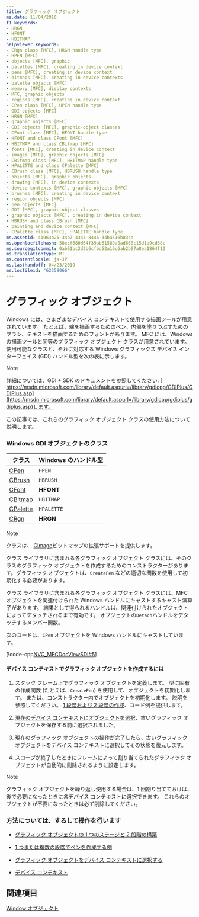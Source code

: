 ```yaml
---
title: グラフィック オブジェクト
ms.date: 11/04/2016
f1_keywords:
- HRGN
- HFONT
- HBITMAP
helpviewer_keywords:
- CRgn class [MFC], HRGN handle type
- HPEN [MFC]
- objects [MFC], graphic
- palettes [MFC], creating in device context
- pens [MFC], creating in device context
- bitmaps [MFC], creating in device contexts
- palette objects [MFC]
- memory [MFC], display contexts
- MFC, graphic objects
- regions [MFC], creating in device context
- CPen class [MFC], HPEN handle type
- GDI objects [MFC]
- HRGN [MFC]
- graphic objects [MFC]
- GDI objects [MFC], graphic-object classes
- CFont class [MFC], HFONT handle type
- HFONT and class CFont [MFC]
- HBITMAP and class CBitmap [MFC]
- fonts [MFC], creating in device context
- images [MFC], graphic objects [MFC]
- CBitmap class [MFC], HBITMAP handle type
- HPALETTE and class CPalette [MFC]
- CBrush class [MFC], HBRUSH handle type
- objects [MFC], graphic objects
- drawing [MFC], in device contexts
- device contexts [MFC], graphic objects [MFC]
- brushes [MFC], creating in device context
- region objects [MFC]
- pen objects [MFC]
- GDI [MFC], graphic-object classes
- graphic objects [MFC], creating in device context
- HBRUSH and class CBrush [MFC]
- painting and device context [MFC]
- CPalette class [MFC], HPALETTE handle type
ms.assetid: 41963b25-34b7-4343-8446-34ba516b83ca
ms.openlocfilehash: 58ecf680d64f39ab61589a0ad668c15d1a9cd68c
ms.sourcegitcommit: 0ab61bc3d2b6cfbd52a16c6ab2b97a8ea1864f12
ms.translationtype: MT
ms.contentlocale: ja-JP
ms.lasthandoff: 04/23/2019
ms.locfileid: "62359066"
---
```

# <a name="graphic-objects"></a>グラフィック オブジェクト

Windows には、さまざまなデバイス コンテキストで使用する描画ツールが用意されています。 たとえば、線を描画するためのペン、内部を塗りつぶすためのブラシ、テキストを描画するためのフォントがあります。 MFC には、Windows の描画ツールと同等のグラフィック オブジェクト クラスが用意されています。 使用可能なクラスと、それに対応する Windows グラフィックス デバイス インターフェイス (GDI) ハンドル型を次の表に示します。

> [!NOTE]
>  詳細については、GDI + SDK のドキュメントを参照してください: [ https://msdn.microsoft.com/library/default.aspurl=/library/gdicpp/GDIPlus/GDIPlus.asp](https://msdn.microsoft.com/library/default.aspurl=/library/gdicpp/gdiplus/gdiplus.asp)します。

この記事では、これらのグラフィック オブジェクト クラスの使用方法について説明します。

### <a name="classes-for-windows-gdi-objects"></a>Windows GDI オブジェクトのクラス

|クラス|Windows のハンドル型|
|-----------|-------------------------|
|[CPen](../mfc/reference/cpen-class.md)|`HPEN`|
|[CBrush](../mfc/reference/cbrush-class.md)|`HBRUSH`|
|[CFont](../mfc/reference/cfont-class.md)|**HFONT**|
|[CBitmap](../mfc/reference/cbitmap-class.md)|`HBITMAP`|
|[CPalette](../mfc/reference/cpalette-class.md)|`HPALETTE`|
|[CRgn](../mfc/reference/crgn-class.md)|**HRGN**|

> [!NOTE]
>  クラスは、 [CImage](../atl-mfc-shared/reference/cimage-class.md)ビットマップの拡張サポートを提供します。

クラス ライブラリに含まれる各グラフィック オブジェクト クラスには、そのクラスのグラフィック オブジェクトを作成するためのコンストラクターがあります。グラフィック オブジェクトは、`CreatePen` などの適切な関数を使用して初期化する必要があります。

クラス ライブラリに含まれる各グラフィック オブジェクト クラスには、MFC オブジェクトを関連付けられた Windows ハンドルにキャストするキャスト演算子があります。 結果として得られるハンドルは、関連付けられたオブジェクトによってデタッチされるまで有効です。 オブジェクトの`Detach`ハンドルをデタッチするメンバー関数。

次のコードは、`CPen` オブジェクトを Windows ハンドルにキャストしています。

[!code-cpp[NVC_MFCDocViewSDI#5](../mfc/codesnippet/cpp/graphic-objects_1.cpp)]

#### <a name="to-create-a-graphic-object-in-a-device-context"></a>デバイス コンテキストでグラフィック オブジェクトを作成するには

1. スタック フレーム上でグラフィック オブジェクトを定義します。 型に固有の作成関数 (たとえば、`CreatePen`) を使用して、オブジェクトを初期化します。 または、コンストラクター内でオブジェクトを初期化します。 説明を参照してください。 [1 段階および 2 段階の作成](../mfc/one-stage-and-two-stage-construction-of-objects.md)、コード例を提供します。

1. [現在のデバイス コンテキストにオブジェクトを選択](../mfc/selecting-a-graphic-object-into-a-device-context.md)、古いグラフィック オブジェクトを保存する前に選択されました。

1. 現在のグラフィック オブジェクトの操作が完了したら、古いグラフィック オブジェクトをデバイス コンテキストに選択してその状態を復元します。

1. スコープが終了したときにフレームによって割り当てられたグラフィック オブジェクトが自動的に削除されるように設定します。

> [!NOTE]
>  グラフィック オブジェクトを繰り返し使用する場合は、1 回割り当てておけば、後で必要になったときに各デバイス コンテキストに選択できます。 これらのオブジェクトが不要になったときは必ず削除してください。

### <a name="what-do-you-want-to-know-more-about"></a>方法については、するして操作を行います

- [グラフィック オブジェクトの 1 つのステージと 2 段階の構築](../mfc/one-stage-and-two-stage-construction-of-objects.md)

- [1 つまたは複数の段階でペンを作成する例](../mfc/one-stage-and-two-stage-construction-of-objects.md)

- [グラフィック オブジェクトをデバイス コンテキストに選択する](../mfc/selecting-a-graphic-object-into-a-device-context.md)

- [デバイス コンテキスト](../mfc/device-contexts.md)

## <a name="see-also"></a>関連項目

[Window オブジェクト](../mfc/window-objects.md)
